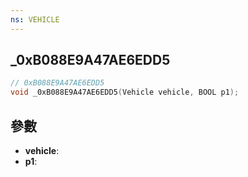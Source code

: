 ```yaml
---
ns: VEHICLE
---
```

## _0xB088E9A47AE6EDD5

```c
// 0xB088E9A47AE6EDD5
void _0xB088E9A47AE6EDD5(Vehicle vehicle, BOOL p1);
```


## 參數
* **vehicle**: 
* **p1**: 

